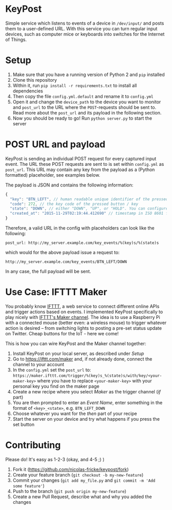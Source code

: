# KeyPost

Simple service which listens to events of a device in `/dev/input/` and posts them to a user-defined URL.
With this service you can turn regular input devices, such as computer mice or keyboards into switches for the Internet of Things.

# Setup

1. Make sure that you have a running version of Python 2 and `pip` installed
1. Clone this repository
1. Within it, run `pip install -r requirements.txt` to install all dependencies
1. Then copy the file `config.yml.default` and rename it to `config.yml`
1. Open it and change the `device_path` to the device you want to monitor and `post_url` to the URL where the `POST`-requests should be sent to. Read more about the `post_url` and its payload in the following section.
1. Now you should be ready to go! Run `python server.py` to start the server

# POST URL and payload

KeyPost is sending an individual POST request for every captured input event.
The URL these POST requests are sent to is set within `config.yml` as `post_url`.
This URL may contain any key from the payload as a (Python formatted) placeholder, see examples below.

The payload is JSON and contains the following information:
```js
{
  "key": "BTN_LEFT", // human readable unique identifier of the pressed key / button, this is coming from the library `evdev` (https://www.kernel.org/doc/Documentation/input/event-codes.txt)
  "code": 272, // the key code of the pressed button / key
  "state": "DOWN", // either "DOWN", "UP", or "HOLD". You can configure which of these are being tracked within `config.yml`
  "created_at": "2015-11-29T02:19:44.412690" // timestamp in ISO 8601 format with milliseconds when the event was captured
}
```

Therefore, a valid URL in the config with placeholders can look like the following:
```
post_url: http://my_server.example.com/key_events/%(key)s/%(state)s
```
which would for the above payload issue a request to:
```
http://my_server.example.com/key_events/BTN_LEFT/DOWN
```

In any case, the full payload will be sent.

# Use Case: IFTTT Maker

You probably know [IFTTT](https://ifttt.com), a web service to connect different online APIs and trigger actions based on events.
I implemented KeyPost specifically to play nicely with [IFTTT's Maker channel](https://ifttt.com/maker).
The idea is to use a Raspberry Pi with a connected mouse (better even: a wireless mouse) to trigger whatever action is desired – from switching lights to posting a pre-set status update on Twitter.
Cheap buttons for the IoT - here we come!

This is how you can wire KeyPost and the Maker channel together:

1. Install KeyPost on your local server, as described under _Setup_
1. Go to https://ifttt.com/maker and, if not already done, connect the channel to your account
1. In the `config.yml` set the `post_url` to: `https://maker.ifttt.com/trigger/%(key)s_%(state)s/with/key/<your-maker-key>` where you have to replace `<your-maker-key>` with your personal key you find on the maker page
1. Create a new recipe where you select _Maker_ as the trigger channel (_if_ part)
1. You are then prompted to enter an _Event Name_, enter something in the format of `<key>_<state>`, e.g. `BTN_LEFT_DOWN`
1. Choose whatever you want for the _then_ part of your recipe
1. Start the server on your device and try what happens if you press the set button

# Contributing

Please do! It's easy as 1-2-3 (okay, and 4-5 ;) )

1. Fork it (https://github.com/nicolas-fricke/keypost/fork)
1. Create your feature branch (`git checkout -b my-new-feature`)
1. Commit your changes (`git add my_file.py` and `git commit -m 'Add some feature'`)
1. Push to the branch (`git push origin my-new-feature`)
1. Create a new Pull Request, describe what and why you added the changes
